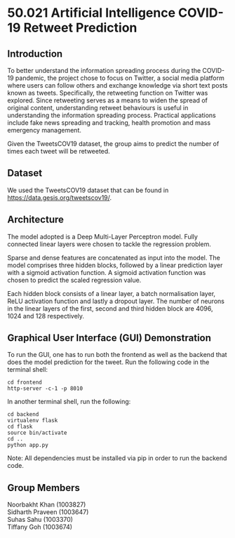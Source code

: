 # 50.021 Artificial Intelligence COVID-19 Retweet Prediction

## Introduction

To better understand the information spreading process during the COVID-19 pandemic, the project chose to focus on Twitter, a social media platform where users can follow others and exchange knowledge via short text posts known as tweets. Specifically, the retweeting function on Twitter was explored. Since retweeting serves as a means to widen the spread of original content, understanding retweet behaviours is useful in understanding the information spreading process. Practical applications include fake news spreading and tracking, health promotion and mass emergency management.

Given the TweetsCOV19 dataset, the group aims to predict the number of times each tweet will be retweeted.

## Dataset

We used the TweetsCOV19 dataset that can be found in https://data.gesis.org/tweetscov19/.

## Architecture

The model adopted is a Deep Multi-Layer Perceptron model. Fully connected linear layers were chosen to tackle the regression problem.

Sparse and dense features are concatenated as input into the model. The model comprises three hidden blocks, followed by a linear prediction layer with a sigmoid activation function. A sigmoid activation function was chosen to predict the scaled regression value.

Each hidden block consists of a linear layer, a batch normalisation layer, ReLU activation function and lastly a dropout layer. The number of neurons in the linear layers of the first, second and third hidden block are 4096, 1024 and 128 respectively.

## Graphical User Interface (GUI) Demonstration

To run the GUI, one has to run both the frontend as well as the backend that does the model prediction for the tweet. Run the following code in the terminal shell:

```
cd frontend
http-server -c-1 -p 8010
```

In another terminal shell, run the following:

```
cd backend
virtualenv flask
cd flask
source bin/activate
cd ..
python app.py
```

Note: All dependencies must be installed via pip in order to run the backend code.

## Group Members

Noorbakht Khan (1003827)
<br/>
Sidharth Praveen (1003647)
<br/>
Suhas Sahu (1003370)
<br/>
Tiffany Goh (1003674)
<br/>
